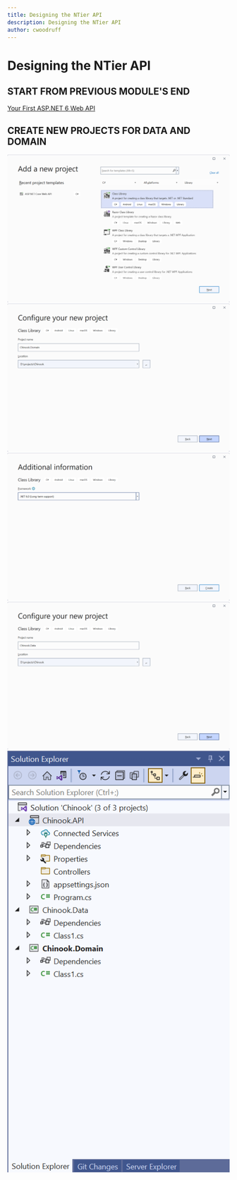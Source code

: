 ```yaml
---
title: Designing the NTier API
description: Designing the NTier API
author: cwoodruff
---
```

# Designing the NTier API

## START FROM PREVIOUS MODULE'S END
[Your First ASP.NET 6 Web API](your-first-aspnet-core-web-api.md)

## CREATE NEW PROJECTS FOR DATA AND DOMAIN

![](designing-ntier-api/Snag_adca7b7.png)
![](designing-ntier-api/Snag_adcb6cb.png)
![](designing-ntier-api/Snag_adcf829.png)
![](designing-ntier-api/Snag_add0e80.png)
![](designing-ntier-api/Snag_add3198.png)